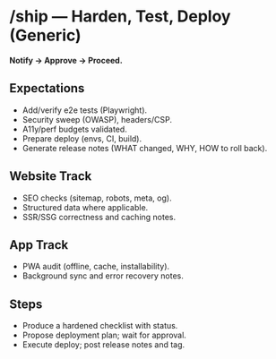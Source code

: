 # /ship — Harden, Test, Deploy (Generic)

**Notify → Approve → Proceed.**

## Expectations
- Add/verify e2e tests (Playwright).
- Security sweep (OWASP), headers/CSP.
- A11y/perf budgets validated.
- Prepare deploy (envs, CI, build).
- Generate release notes (WHAT changed, WHY, HOW to roll back).

## Website Track
- SEO checks (sitemap, robots, meta, og).
- Structured data where applicable.
- SSR/SSG correctness and caching notes.

## App Track
- PWA audit (offline, cache, installability).
- Background sync and error recovery notes.

## Steps
- Produce a hardened checklist with status.
- Propose deployment plan; wait for approval.
- Execute deploy; post release notes and tag.
